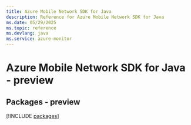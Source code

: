 ```yaml
---
title: Azure Mobile Network SDK for Java
description: Reference for Azure Mobile Network SDK for Java
ms.date: 05/29/2025
ms.topic: reference
ms.devlang: java
ms.service: azure-monitor
---
```

# Azure Mobile Network SDK for Java - preview
## Packages - preview
[!INCLUDE [packages](mobile-network-index.md)]